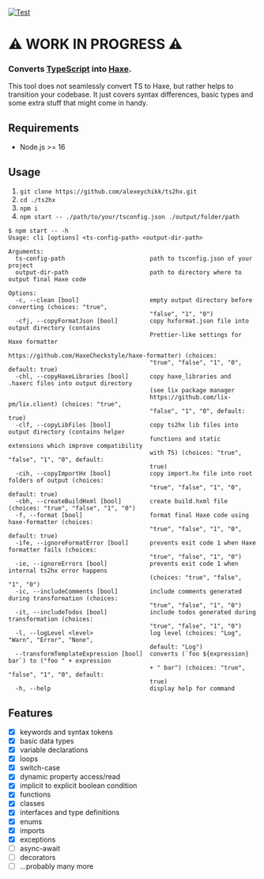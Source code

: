 [![Test](https://github.com/alexeychikk/ts2hx/actions/workflows/test.yml/badge.svg)](https://github.com/alexeychikk/ts2hx/actions/workflows/test.yml)

# ⚠️ WORK IN PROGRESS ⚠️

### Converts [TypeScript](https://www.typescriptlang.org/) into [Haxe](https://haxe.org/).

This tool does not seamlessly convert TS to Haxe, but rather helps to transition your codebase.
It just covers syntax differences, basic types and some extra stuff that might come in handy.

## Requirements

- Node.js >= 16

## Usage

1. `git clone https://github.com/alexeychikk/ts2hx.git`
2. `cd ./ts2hx`
3. `npm i`
4. `npm start -- ./path/to/your/tsconfig.json ./output/folder/path`

```console
$ npm start -- -h
Usage: cli [options] <ts-config-path> <output-dir-path>

Arguments:
  ts-config-path                        path to tsconfig.json of your project
  output-dir-path                       path to directory where to output final Haxe code

Options:
  -c, --clean [bool]                    empty output directory before converting (choices: "true",
                                        "false", "1", "0")
  -cfj, --copyFormatJson [bool]         copy hxformat.json file into output directory (contains
                                        Prettier-like settings for Haxe formatter
                                        https://github.com/HaxeCheckstyle/haxe-formatter) (choices:
                                        "true", "false", "1", "0", default: true)
  -chl, --copyHaxeLibraries [bool]      copy haxe_libraries and .haxerc files into output directory
                                        (see lix package manager
                                        https://github.com/lix-pm/lix.client) (choices: "true",
                                        "false", "1", "0", default: true)
  -clf, --copyLibFiles [bool]           copy ts2hx lib files into output directory (contains helper
                                        functions and static extensions which improve compatibility
                                        with TS) (choices: "true", "false", "1", "0", default:
                                        true)
  -cih, --copyImportHx [bool]           copy import.hx file into root folders of output (choices:
                                        "true", "false", "1", "0", default: true)
  -cbh, --createBuildHxml [bool]        create build.hxml file (choices: "true", "false", "1", "0")
  -f, --format [bool]                   format final Haxe code using haxe-formatter (choices:
                                        "true", "false", "1", "0", default: true)
  -ife, --ignoreFormatError [bool]      prevents exit code 1 when Haxe formatter fails (choices:
                                        "true", "false", "1", "0")
  -ie, --ignoreErrors [bool]            prevents exit code 1 when internal ts2hx error happens
                                        (choices: "true", "false", "1", "0")
  -ic, --includeComments [bool]         include comments generated during transformation (choices:
                                        "true", "false", "1", "0")
  -it, --includeTodos [bool]            include todos generated during transformation (choices:
                                        "true", "false", "1", "0")
  -l, --logLevel <level>                log level (choices: "Log", "Warn", "Error", "None",
                                        default: "Log")
  --transformTemplateExpression [bool]  converts (`foo ${expression} bar`) to ("foo " + expression
                                        + " bar") (choices: "true", "false", "1", "0", default:
                                        true)
  -h, --help                            display help for command
```

## Features

- [x] keywords and syntax tokens
- [x] basic data types
- [x] variable declarations
- [x] loops
- [x] switch-case
- [x] dynamic property access/read
- [x] implicit to explicit boolean condition
- [x] functions
- [x] classes
- [x] interfaces and type definitions
- [x] enums
- [x] imports
- [x] exceptions
- [ ] async-await
- [ ] decorators
- [ ] ...probably many more
